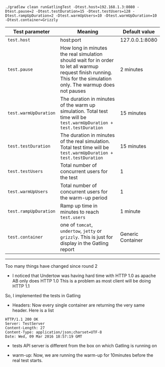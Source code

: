 
`./gradlew clean runGatlingTest -Dtest.host=192.168.1.3:8080 -Dtest.pause=2 -Dtest.testDuration=15 -Dtest.testUsers=128 -Dtest.rampUpDuration=2 -Dtest.warmUpUsers=10 -Dtest.warmUpDuration=10 -Dtest.container=Grizzly`

|Test parameter|Meaning|Default value|
|---|---|---|
|`test.host`  |host:port  |127.0.0.1:8080|
|`test.pause`|How long in minutes the real simulation should wait for in order to let all warmup request finish running. This for the simulation only. The warmup does not pauses|2 minutes|
|`test.warmUpDuration`|The duration in minutes of the warm up simulation. Total test time will be `test.warmUpDuration + test.testDuration` |15 minutes|
|`test.testDuration`|The duration in minutes of the real simulation. Total test time will be `test.warmUpDuration + test.testDuration` |15 minutes|
|`test.testUsers`|Total number of concurrent users for the test|1|
|`test.warmUpUsers`|Total number of concurrent users for the warm-up period|1|
|`test.rampUpDuration`|Ramp up time in minutes to reach `test.users` |1 minute|
|`test.container`|one of `tomcat`, `undertow`, `jetty` or `grizzly`. This is just for display in the Gatling report|Generic Container|




--------------

Too many things have changed since round 2

- I noticed that Undertow was having hard time with HTTP 1.0 as apache AB only does HTTP 1.0
This is a problem as most client will be doing HTTP 1.1

So, I implemented the tests in Gatling

- Headers: Now every single container are returning the very same header.
Here is a list

```
HTTP/1.1 200 OK
Server: TestServer
Content-Length: 27
Content-Type: application/json;charset=UTF-8
Date: Wed, 09 Mar 2016 18:57:19 GMT
```

- tests API server is different from the box on which Gatling is running on

- warm-up: Now, we are running the warm-up for 10minutes before the real test starts.